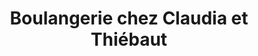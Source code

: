 ---
title: "Boulangerie chez Claudia et Thiébaut"
url: /buhl/boulangerie-chez-claudia-et-thiebaut/
shop: boulangerie
---